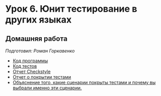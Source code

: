 # Урок 6. Юнит тестирование в других языках
## Домашняя работа
_Подготовил: Роман Горкавенко_
* [Код программы](https://github.com/RomanGorkavenko/unit_test_homework/tree/master/src/main/java/ru/gb/unitTest/semSix)
* [Код тестов](https://github.com/RomanGorkavenko/unit_test_homework/tree/master/src/test/java/ru/gb/unitTest/semSix)
* [Отчет Checkstyle](https://github.com/RomanGorkavenko/unit_test_homework/tree/master/build/reports/checkstyle)
* [Отчет о покрытии тестами](https://github.com/RomanGorkavenko/unit_test_homework/tree/master/build/reports/jacoco/test/html)
* [Объяснение того, какие сценарии покрыты тестами и почему вы выбрали именно эти сценарии.]()
